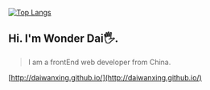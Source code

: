 [![Top Langs](https://github-readme-stats.vercel.app/api/top-langs/?username=daiwanxing&layout=compact)](https://github.com/daiwanxing/github-readme-stats)

## Hi. I'm Wonder Dai🖐️.

> I am a frontEnd web developer from China.

[http://daiwanxing.github.io/](http://daiwanxing.github.io/)
